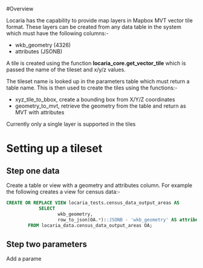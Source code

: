 #Overview

Locaria has the capability to provide map layers in Mapbox MVT vector tile format. These layers can be created from any data table in the system which must have the following columns:-

- wkb_geometry (4326)
- attributes (JSONB)

A tile is created using the function **locaria_core.get_vector_tile** which is passed the name of the tileset and x/y/z values.

The tileset name is looked up in the parameters table which must return a table name. This is then used to create the tiles using the functions:-

- xyz_tile_to_bbox, create a bounding box from X/Y/Z coordinates
- geometry_to_mvt, retrieve the geometry from the table and return as MVT with attributes

Currently only a single layer is supported in the tiles

# Setting up a tileset

## Step one data

Create a table or view with a geometry and attributes column. For example the following creates a view for census data:-

```sql
CREATE OR REPLACE VIEW locaria_tests.census_data_output_areas AS
            SELECT
                   wkb_geometry,
                   row_to_json(OA.*)::JSONB - 'wkb_geometry' AS attributes
        FROM locaria_data.census_data_output_areas OA;
```

## Step two parameters

Add a parame